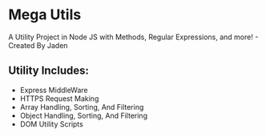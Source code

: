 # Mega Utils

A Utility Project in Node JS with Methods, Regular Expressions, and more! - Created By Jaden

## Utility Includes: 
- Express MiddleWare
- HTTPS Request Making
- Array Handling, Sorting, And Filtering
- Object Handling, Sorting, And Filtering
- DOM Utility Scripts
